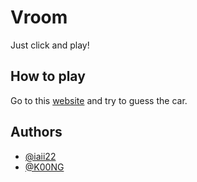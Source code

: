 
# Vroom

Just click and play!

## How to play

Go to this [website](https://iiai22.github.io/Simple_Vroom/) and try to guess the car.
## Authors

- [@iaii22](https://github.com/iiai22)
- [@K00NG](https://github.com/K00NG)

